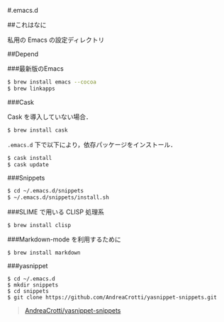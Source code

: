 #.emacs.d

##これはなに

私用の Emacs の設定ディレクトリ

##Depend

###最新版のEmacs

```bash
$ brew install emacs --cocoa
$ brew linkapps
```

###Cask

Cask を導入していない場合．

```bash
$ brew install cask
```

`.emacs.d` 下で以下により，依存パッケージをインストール．

```bash
$ cask install
$ cask update
```

###Snippets

```bash
$ cd ~/.emacs.d/snippets
$ ~/.emacs.d/snippets/install.sh
```

###SLIME で用いる CLISP 処理系

```
$ brew install clisp
```

###Markdown-mode を利用するために

```
$ brew install markdown
```

###yasnippet

```
$ cd ~/.emacs.d
$ mkdir snippets
$ cd snippets
$ git clone https://github.com/AndreaCrotti/yasnippet-snippets.git
```
>[AndreaCrotti/yasnippet-snippets](https://github.com/AndreaCrotti/yasnippet-snippets)

